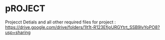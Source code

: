 # pROJECT

Projecct Detials and all other required files for project : https://drive.google.com/drive/folders/1lt1t-R123EfjoURGYtrt_SSB9lvYoPO8?usp=sharing
